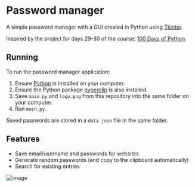 # Password manager

A simple password manager with a GUI created in Python using [Tkinter](https://docs.python.org/3/library/tkinter.html).

Inspired by the project for days 29-30 of the course: [100 Days of Python](https://100daysofpython.dev/).

## Running

To run the password manager application:
1. Ensure [Python](https://www.python.org/) is installed on your computer.
2. Ensure the Python package [pyperclip](https://pypi.org/project/pyperclip/) is also installed.
3. Save `main.py` and `logo.png` from this repository into the same folder on your computer.
4. Run `main.py`.

Saved passwords are stored in a `data.json` file in the same folder.

## Features

- Save email/username and passwords for websites
- Generate random passwords (and copy to the clipboard automatically)
- Search for existing entries

![image](https://github.com/user-attachments/assets/9f66bbfa-f65a-480e-8000-595762983dfd)
